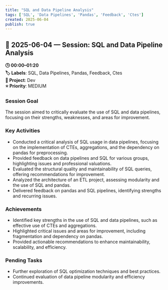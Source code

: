 ```yaml
---
title: "SQL and Data Pipeline Analysis"
tags: ['SQL', 'Data Pipelines', 'Pandas', 'Feedback', 'Ctes']
created: 2025-06-04
publish: true
---
```


## 📅 2025-06-04 — Session: SQL and Data Pipeline Analysis

**🕒 00:00–01:20**  
**🏷️ Labels**: SQL, Data Pipelines, Pandas, Feedback, Ctes  
**📂 Project**: Dev  
**⭐ Priority**: MEDIUM  


### Session Goal
The session aimed to critically evaluate the use of SQL and data pipelines, focusing on their strengths, weaknesses, and areas for improvement.

### Key Activities
- Conducted a critical analysis of SQL usage in data pipelines, focusing on the implementation of CTEs, aggregations, and the dependency on pandas for preprocessing.
- Provided feedback on data pipelines and SQL for various groups, highlighting issues and professional valuations.
- Evaluated the structural quality and maintainability of SQL queries, offering recommendations for improvement.
- Analyzed the architecture of an ETL project, assessing modularity and the use of SQL and pandas.
- Delivered feedback on pandas and SQL pipelines, identifying strengths and recurring issues.

### Achievements
- Identified key strengths in the use of SQL and data pipelines, such as effective use of CTEs and aggregations.
- Highlighted critical issues and areas for improvement, including fragmentation and dependency on pandas.
- Provided actionable recommendations to enhance maintainability, scalability, and efficiency.

### Pending Tasks
- Further exploration of SQL optimization techniques and best practices.
- Continued evaluation of data pipeline modularity and efficiency improvements.
